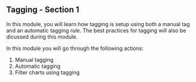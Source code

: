 ## Tagging - Section 1

In this module, you will learn how tagging is setup using both a manual tag and an automatic tagging rule. The best practices for tagging will also be dicussed during this module.

In this module you will go through the following actions:

1. Manual tagging
1. Automatic tagging
1. Filter charts using tagging

